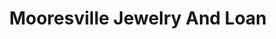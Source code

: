 ---
title: "Mooresville Jewelry And Loan"
url: /mooresville/mooresville-jewelry-and-loan/
shop: Leiher
---